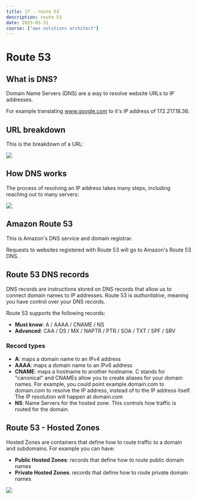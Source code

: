 ```yaml
---
title: 17 - route 53
description: route 53
date: 2025-03-31
course: ["aws solutions architect"]
---
```


# Route 53 

## What is DNS?

Domain Name Servers (DNS) are a way to resolve website URLs to IP addresses. 

For example translating www.google.com to it's IP address of 172.217.18.36.

## URL breakdown

This is the breakdown of a URL: 

![](/images/urlstructure.png)

## How DNS works

The process of resolving an IP address takes many steps, including reaching out to many servers:

![](/images/dns.png)


## Amazon Route 53

This is Amazon's DNS service and domain registrar.

Requests to websites registered with Route 53 will go to Amazon's Route 53 DNS.

## Route 53 DNS records

DNS records are instructions stored on DNS records that allow us to connect domain names to IP addresses. Route 53 is *authoritative*, meaning you have control over your DNS records.

Route 53 supports the following records:

- **Must know**: A / AAAA / CNAME / NS
- **Advanced**: CAA / DS / MX / NAPTR / PTR / SOA / TXT / SPF / SRV

### Record types

- **A**: maps a domain name to an IPv4 address
- **AAAA**: maps a domain name to an IPv6 address
- **CNAME**: maps a hostname to another hostname. C stands for "canonical" and CNAMEs allow you to create aliases for your domain names. For example, you could point example.domain.com to domain.com to resolve the IP address, instead of to the IP address itself. The IP resolution will happen at domain.com
- **NS**: Name Servers for the hosted zone. This controls how traffic is routed for the domain.

## Route 53 - Hosted Zones

Hosted Zones are containers that define how to route traffic to a domain and subdomains. For example you can have:

- **Public Hosted Zones**: records that define how to route public domain names
- **Private Hosted Zones**: records that define how to route private domain names


![](/images/hosted-zones.png)





